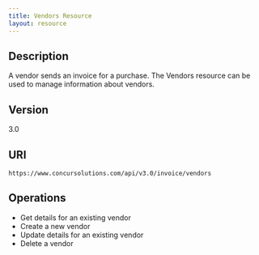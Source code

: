 ```yaml
---
title: Vendors Resource 
layout: resource
---
```


## Description

A vendor sends an invoice for a purchase. The Vendors resource can be used to manage information about vendors.

## Version

3.0

## URI

`https://www.concursolutions.com/api/v3.0/invoice/vendors`

## Operations

* Get details for an existing vendor
* Create a new vendor
* Update details for an existing vendor
* Delete a vendor

